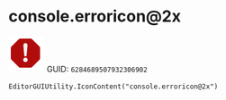 # console.erroricon@2x
![](/img/console.erroricon@2x.png)
GUID: `6284689507932306902`
```
EditorGUIUtility.IconContent("console.erroricon@2x")
```
